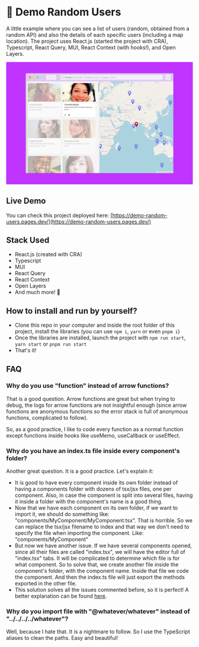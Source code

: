 # 🤖 Demo Random Users

A little example where you can see a list of users (random, obtained from a random API) and also the details of each specific users (including a map location). The project uses React.js (started the project with CRA), Typescript, React Query, MUI, React Context (with hooks!), and Open Layers.

![Demo Random Users](https://github.com/NauCode/demo-random-users/blob/production/demo_image.png?raw=true)

## Live Demo

You can check this project deployed here: [https://demo-random-users.pages.dev/](https://demo-random-users.pages.dev/)

## Stack Used

- React.js (created with CRA)
- Typescript
- MUI
- React Query
- React Context
- Open Layers
- And much more! 🚀

## How to install and run by yourself?

- Clone this repo in your computer and inside the root folder of this project, install the libraries (you can use `npm i`, `yarn` or even `pnpm i`)
- Once the libraries are installed, launch the project with `npm run start`, `yarn start` or `pnpm run start`
- That's it!

## FAQ

### Why do you use "function" instead of arrow functions?

That is a good question. Arrow functions are great but when trying to debug, the logs for arrow functions are not insightful enough (since arrow functions are anonymous functions so the error stack is full of anonymous functions, complicated to follow).

So, as a good practice, I like to code every function as a normal function except functions inside hooks like useMemo, useCallback or useEffect.

### Why do you have an index.ts file inside every component's folder?

Another great question. It is a good practice. Let's explain it:

- It is good to have every component inside its own folder instead of having a components folder with dozens of tsx/jsx files, one per component. Also, in case the component is split into several files, having it inside a folder with the component's name is a good thing.
- Now that we have each component on its own folder, if we want to import it, we should do something like: "components/MyComponent/MyComponent.tsx". That is horrible. So we can replace the tsx/jsx filename to index and that way we don't need to specify the file when importing the component. Like: "components/MyComponent"
- But now we have another issue. If we have several components opened, since all their files are called "index.tsx", we will have the editor full of "index.tsx" tabs. It will be complicated to determine which file is for what component. So to solve that, we create another file inside the component's folder, with the component name. Inside that file we code the component. And then the index.ts file will just export the methods exported in the other file.
- This solution solves all the issues commented before, so it is perfect! A better explanation can be found [here](https://www.joshwcomeau.com/react/file-structure/).

### Why do you import file with "@whatever/whatever" instead of "../../../../whatever"?

Well, because I hate that. It is a nightmare to follow. So I use the TypeScript aliases to clean the paths. Easy and beautiful!

